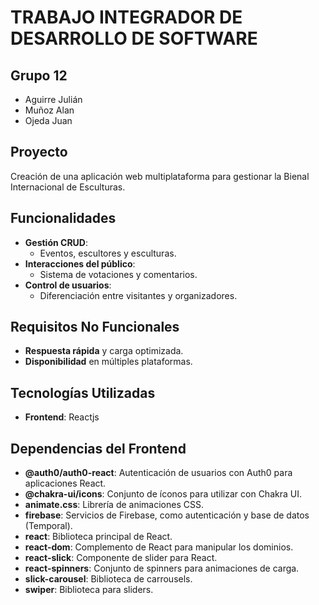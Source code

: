 # TRABAJO INTEGRADOR DE DESARROLLO DE SOFTWARE

## Grupo 12
- Aguirre Julián
- Muñoz Alan
- Ojeda Juan

## Proyecto
Creación de una aplicación web multiplataforma para gestionar la Bienal Internacional de Esculturas.

## Funcionalidades
- **Gestión CRUD**: 
  - Eventos, escultores y esculturas.
- **Interacciones del público**:
  - Sistema de votaciones y comentarios.
- **Control de usuarios**:
  - Diferenciación entre visitantes y organizadores.

## Requisitos No Funcionales
- **Respuesta rápida** y carga optimizada.
- **Disponibilidad** en múltiples plataformas.

## Tecnologías Utilizadas
- **Frontend**: Reactjs 

## Dependencias del Frontend 
- **@auth0/auth0-react**: Autenticación de usuarios con Auth0 para aplicaciones React.
- **@chakra-ui/icons**: Conjunto de íconos para utilizar con Chakra UI.
- **animate.css**: Librería de animaciones CSS.
- **firebase**: Servicios de Firebase, como autenticación y base de datos (Temporal).
- **react**: Biblioteca principal de React.
- **react-dom**: Complemento de React para manipular los dominios.
- **react-slick**: Componente de slider para React.
- **react-spinners**: Conjunto de spinners para animaciones de carga.
- **slick-carousel**: Biblioteca de carrousels.
- **swiper**: Biblioteca para sliders.

